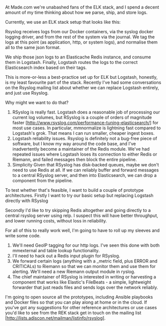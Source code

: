At Made.com we're unabashed fans of the ELK stack, and I spend a decent amount
of my time thinking about how we parse, ship, and store logs.

Currently, we use an ELK stack setup that looks like this:



Rsyslog receives logs from our Docker containers, via the syslog docker logging
driver, and from the rest of the system via the journal. We tag the logs at this
point (as application, http, or system logs), and normalise them all to the same
json format.

We ship those json logs to an Elasticache Redis instance, and consume them in
Logstash. Finally, Logstash routes the logs to the correct Elasticsearch index
based on their tags.

This is more-or-less a best-practice set up for ELK but Logstash, honestly, is
my least favourite part of the stack. Recently I've had some conversations on
the Rsyslog mailing list about whether we can replace Logstash entirely, and
just use Rsyslog.

Why might we want to do that?

 1. RSyslog is really  fast.
    Logstash does a reasonable job of processing our current log volumes, but
    RSyslog is a couple of orders of magnitude faster
    [http://www.rsyslog.com/performance-tuning-elasticsearch/]  for most use
    cases. In particular, mmnormalize is lightning fast compared to Logstash's
    grok. That means I can run smaller, cheaper ingest boxes.
 2. Logstash reliability issues.
    Rsyslog is definitely not  a bug-free piece of software, but I know my way
    around the code base, and I've inadvertently become a maintainer of the
    Redis module. We've had repeated issues where Logstash loses its connection
    to either Redis or Riemann, and failed messages then block the entire
    pipeline.
 3. Simplicity
    Given that RSyslog has disk-backed queues, maybe we don't need to use Redis 
    at all. If we can reliably buffer and forward messages to a central RSyslog
    server, and then into Elasticsearch, we can drop a component from the
    pipeline.

To test whether that's feasible, I want to build a couple of prototype
architectures. Firstly I want to try our basic setup but replacing Logstash
directly with RSyslog



Secondly I'd like to try skipping Redis altogether and going directly to a
central rsyslog server using relp. I suspect this will have better throughput,
and lower running costs, without loss in reliability.



For all of this to really work well, I'm going to have to roll up my sleeves and
write some code.

 1. We'll need GeoIP tagging for our http logs. I've seen this done with both
    mmexternal and table lookup functionality.
 2. I'll need to hack out a Redis input plugin for RSyslog.
 3. We forward certain logs (anything with a _metric field, plus ERROR and
    CRITICALs) to Riemann so that we can monitor them and use them for alerting.
    We'll need a new Riemann output module in ryslog.
 4. The chief maintainer of RSyslog is interested in writing or harvesting a
    component that works like Elastic's FileBeats - a simple, lightweight
    forwarder that just reads files and sends logs over the network reliably.

I'm going to open source all the prototypes, including Ansible playbooks and
Docker files so that you can play along at home or in the cloud. If you've got
any suggestions for other reference architectures or use cases you'd like to see
from the REK stack get in touch on the mailing list
[http://lists.adiscon.net/mailman/listinfo/rsyslog].
